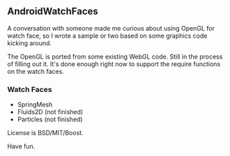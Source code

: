 ## AndroidWatchFaces

A conversation with someone made me curious about using OpenGL for watch face, so I wrote a sample or two based on some graphics code kicking around. 

The OpenGL is ported from some existing WebGL code. Still in the process of filling out it. It's done enough right now to support the require functions on the watch faces. 

### Watch Faces
- SpringMesh
- Fluids2D (not finished)
- Particles (not finished)

License is BSD/MIT/Boost. 

Have fun.
